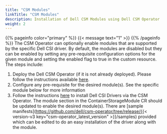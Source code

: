 ```yaml
---
title: "CSM Modules"
linkTitle: "CSM Modules"
description: Installation of Dell CSM Modules using Dell CSM Operator
weight: 2
---
```

{{% pageinfo color="primary" %}}
{{< message text="1" >}}
{{% /pageinfo %}}
The CSM Operator can optionally enable modules that are supported by the specific Dell CSI driver. By default, the modules are disabled but they can be enabled by setting any pre-requisite configuration options for the given module and setting the enabled flag to true  in the custom resource.
The steps include:

1. Deploy the Dell CSM Operator (if it is not already deployed). Please follow the instructions available [here](../../#installation).
2. Configure any pre-requisite for the desired module(s). See the specific module below for more information
3. Follow the instructions [here](../drivers) to install Dell CSI Drivers via the CSM Operator. The module section in the ContainerStorageModule CR should be updated to enable the desired module(s). There are [sample manifests](https://github.com/dell/csm-operator/tree/release/{{< version-v3 key="csm-operator_latest_version" >}}/samples) provided which can be edited to do an easy installation of the driver along with the module.
